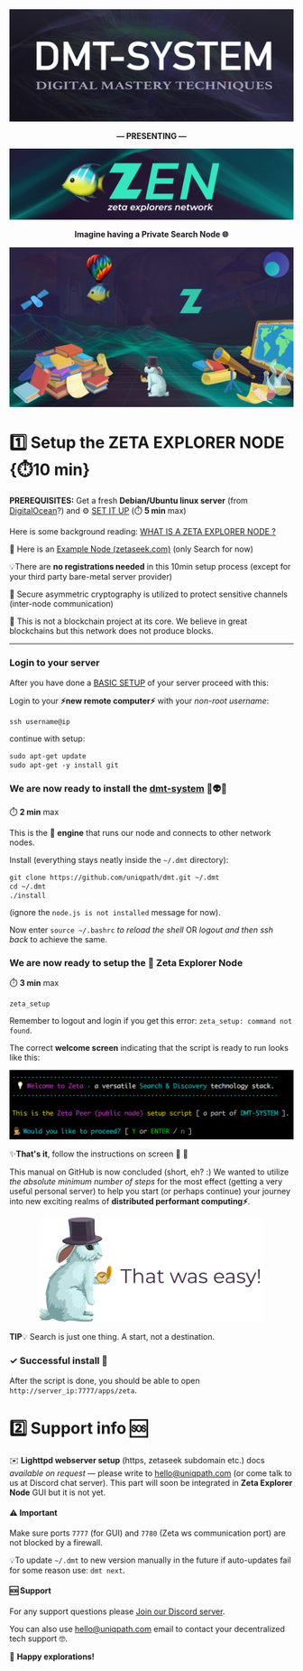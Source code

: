 <img src="img/dmt_banner.png">

<p align="center"><b>— PRESENTING —</b></p>

<img src="img/ZEN.png">

<p align="center"><b>Imagine having a Private Search Node 🌐</b></p>

<img src="img/zeta_explorers.jpg">

# 1️⃣ **Setup the ZETA EXPLORER NODE** {⏱️10 min}

**PREREQUISITES:** Get a fresh **Debian/Ubuntu linux server** (from [DigitalOcean](https://www.digitalocean.com/)?) and ⚙️ [SET IT UP](./SERVER_SETUP.md) (⏱️ **5 min** max)

Here is some background reading: [WHAT IS A ZETA EXPLORER NODE ?](./ZETA_BACKGROUND.md)

🔎 Here is an [Example Node (zetaseek.com)](https://zetaseek.com) (only Search for now)

💡There are **no registrations needed** in this 10min setup process (except for your third party bare-metal server provider)

🔐 Secure asymmetric cryptography is utilized to protect sensitive channels (inter-node communication)

🔗 This is not a blockchain project at its core. We believe in great blockchains but this network does not produce blocks.

---

### Login to your server

After you have done a [BASIC SETUP](./SERVER_SETUP.md) of your server proceed with this:

Login to your **⚡new remote computer⚡** with your *non-root username*:

```
ssh username@ip
```

 continue with setup:

```
sudo apt-get update
sudo apt-get -y install git
```

### **We are now ready** to install the [dmt-system](https://dmt-system.com) 👋👽🚀

⏱️ **2 min** max

This is the 🚂 **engine** that runs our node and connects to other network nodes.

Install (everything stays neatly inside the `~/.dmt` directory):

```
git clone https://github.com/uniqpath/dmt.git ~/.dmt
cd ~/.dmt
./install
```

(ignore the `node.js is not installed` message for now).

Now enter `source ~/.bashrc` *to reload the shell* OR *logout and then ssh back* to achieve the same.

### **We are now ready** to setup the 🐠 **Zeta Explorer Node**

⏱️ **3 min** max

```
zeta_setup
```

Remember to logout and login if you get this error: `zeta_setup: command not found`.

The correct **welcome screen** indicating that the script is ready to run looks like this:

![zeta_setup](./img/zeta_setup.png)

✨**That's it**, follow the instructions on screen 👣 🐇

This manual on GitHub is now concluded (short, eh? :) We wanted to utilize *the absolute minimum number of steps* for the most effect (getting a very useful personal server) to help you start (or perhaps continue) your journey into new exciting realms of **distributed performant computing⚡**.

<p align="center">
  <img src="./img/rabbit_easy.png" width="400px">
</p>

**TIP**💡 Search is just one thing. A start, not a destination.

### ✓ Successful install 🎉

After the script is done, you should be able to open `http://server_ip:7777/apps/zeta`.

# 2️⃣ Support info 🆘

✉️ **Lighttpd webserver setup** (https, zetaseek subdomain etc.) docs *available on request* — please write to hello@uniqpath.com (or come talk to us at Discord chat server). This part will soon be integrated in **Zeta Explorer Node** GUI but it is not yet.

#### ⚠️ Important

Make sure ports `7777` (for GUI) and `7780` (Zeta ws communication port) are not blocked by a firewall.

💡To update `~/.dmt` to new version manually in the future if auto-updates fail for some reason use: `dmt next`.

#### 🆘 Support

For any support questions please [Join our Discord server](https://discord.com/invite/XvJzmtF).

You can also use hello@uniqpath.com email to contact your decentralized tech support 🤓.

🐠 **Happy explorations!**
